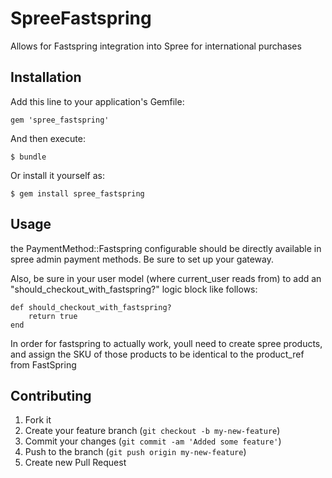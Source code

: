 # SpreeFastspring

Allows for Fastspring integration into Spree for international purchases

## Installation

Add this line to your application's Gemfile:

    gem 'spree_fastspring'

And then execute:

    $ bundle

Or install it yourself as:

    $ gem install spree_fastspring

## Usage

the PaymentMethod::Fastspring configurable should be directly available in spree admin payment methods.  Be sure to set up your gateway.

Also, be sure in your user model (where current_user reads from) to add an "should_checkout_with_fastspring?" logic block like follows:

    def should_checkout_with_fastspring?
    	return true
    end

In order for fastspring to actually work, youll need to create spree products, and assign the SKU of those products to
be identical to the product_ref from FastSpring

## Contributing

1. Fork it
2. Create your feature branch (`git checkout -b my-new-feature`)
3. Commit your changes (`git commit -am 'Added some feature'`)
4. Push to the branch (`git push origin my-new-feature`)
5. Create new Pull Request

